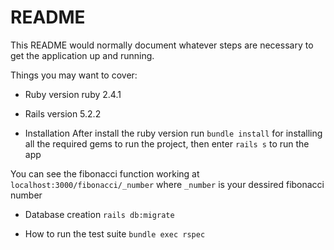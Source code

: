 # README

This README would normally document whatever steps are necessary to get the
application up and running.

Things you may want to cover:

* Ruby version
ruby 2.4.1

* Rails version
5.2.2

* Installation
After install the ruby version run `bundle install` for installing all the required gems to run the project, then enter `rails s` to run the app 

You can see the fibonacci function working at `localhost:3000/fibonacci/_number` where `_number` is your dessired fibonacci number

* Database creation
`rails db:migrate`

* How to run the test suite
`bundle exec rspec`

